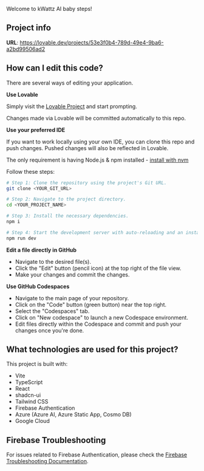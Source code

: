 
Welcome to kWattz AI baby steps!

## Project info

**URL**: https://lovable.dev/projects/53e3f0b4-789d-49e4-9ba6-a2bd99506ad2

## How can I edit this code?

There are several ways of editing your application.

**Use Lovable**

Simply visit the [Lovable Project](https://lovable.dev/projects/53e3f0b4-789d-49e4-9ba6-a2bd99506ad2) and start prompting.

Changes made via Lovable will be committed automatically to this repo.

**Use your preferred IDE**

If you want to work locally using your own IDE, you can clone this repo and push changes. Pushed changes will also be reflected in Lovable.

The only requirement is having Node.js & npm installed - [install with nvm](https://github.com/nvm-sh/nvm#installing-and-updating)

Follow these steps:

```sh
# Step 1: Clone the repository using the project's Git URL.
git clone <YOUR_GIT_URL>

# Step 2: Navigate to the project directory.
cd <YOUR_PROJECT_NAME>

# Step 3: Install the necessary dependencies.
npm i

# Step 4: Start the development server with auto-reloading and an instant preview.
npm run dev
```

**Edit a file directly in GitHub**

- Navigate to the desired file(s).
- Click the "Edit" button (pencil icon) at the top right of the file view.
- Make your changes and commit the changes.

**Use GitHub Codespaces**

- Navigate to the main page of your repository.
- Click on the "Code" button (green button) near the top right.
- Select the "Codespaces" tab.
- Click on "New codespace" to launch a new Codespace environment.
- Edit files directly within the Codespace and commit and push your changes once you're done.

## What technologies are used for this project?

This project is built with:

- Vite
- TypeScript
- React
- shadcn-ui
- Tailwind CSS
- Firebase Authentication
- Azure (Azure AI, Azure Static App, Cosmo DB)
- Google Cloud

## Firebase Troubleshooting

For issues related to Firebase Authentication, please check the [Firebase Troubleshooting Documentation](./src/docs/FIREBASE_TROUBLESHOOTING.md).


